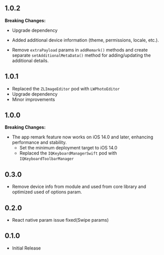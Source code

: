 ## 1.0.2

**Breaking Changes:**

* Upgrade dependency
* Added additional device information (theme, permissions, locale, etc.).

* Remove `extraPayload` params in `addRemark()` methods and create separate `setAdditionalMetaData()` method for adding/updating the additional details.

## 1.0.1

* Replaced the `ZLImageEditor` pod with `LWPhotoEditor`
* Upgrade dependency
* Minor improvements

## 1.0.0

**Breaking Changes:**

* The app remark feature now works on iOS 14.0 and later, enhancing performance and stability.
    * Set the minimum deployment target to iOS 14.0
    * Replaced the `IQKeyboardManagerSwift` pod with `IQKeyboardToolbarManager`

## 0.3.0

* Remove device info from module and used from core library and optimized used of options param.

## 0.2.0

* React native param issue fixed(Swipe params)

## 0.1.0

* Initial Release